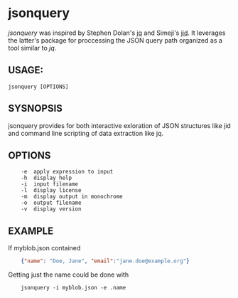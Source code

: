 
# jsonquery

_jsonquery_ was inspired by Stephen Dolan's [jq](https://github.com/stedolan/jq) and 
Simeji's [jid](https://github.com/simeji/jid). It leverages the latter's package for
proccessing the JSON query path organized as a tool similar to _jq_.

## USAGE: 

`jsonquery [OPTIONS]`

## SYSNOPSIS

jsonquery provides for both interactive exloration of JSON structures like jid 
and command line scripting of data extraction like jq.

## OPTIONS

```
	-e	apply expression to input
	-h	display help
	-i	input filename
	-l	display license
	-m	display output in monochrome
	-o	output filename
	-v	display version
```

## EXAMPLE

If myblob.json contained

```json
    {"name": "Doe, Jane", "email":"jane.doe@example.org"}
```

Getting just the name could be done with

```shell
    jsonquery -i myblob.json -e .name
```


